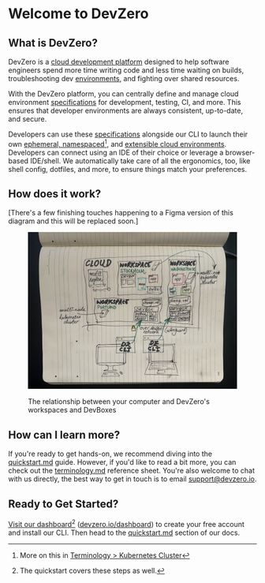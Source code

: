 # Welcome to DevZero

## What is DevZero?

DevZero is a [cloud development platform](https://www.devzero.io/cloud-development-environment) designed to help software engineers spend more time writing code and less time waiting on builds, troubleshooting dev [environments](references/terminology.md#environments), and fighting over shared resources.

With the DevZero platform, you can centrally define and manage cloud environment [specifications](references/terminology.md#recipe) for development, testing, CI, and more. This ensures that developer environments are always consistent, up-to-date, and secure.

Developers can use these [specifications](references/terminology.md#recipe) alongside our CLI to launch their own [ephemeral, namespaced](#user-content-fn-1)[^1], and [extensible cloud environments](references/terminology.md#workspace). Developers can connect using an IDE of their choice or leverage a browser-based IDE/shell. We automatically take care of all the ergonomics, too, like shell config, dotfiles, and more, to ensure things match your preferences.

## How does it work?

[There's a few finishing touches happening to a Figma version of this diagram and this will be replaced soon.]

<figure><img src=".gitbook/assets/computer-to-workspace-devbox.jpg" alt=""><figcaption><p>The relationship between your computer and DevZero's workspaces and DevBoxes</p></figcaption></figure>

## How can I learn more?

If you're ready to get hands-on, we recommend diving into the [quickstart.md](getting-started/quickstart.md "mention") guide. However, if you'd like to read a bit more, you can check out the [terminology.md](references/terminology.md "mention") reference sheet. You're also welcome to chat with us directly, the best way to get in touch is to email [support@devzero.io](mailto:support@devzero.io).&#x20;

## Ready to Get Started?

[Visit our dashboard](#user-content-fn-2)[^2] ([devzero.io/dashboard](https://devzero.io/dashboard)) to create your free account and install our CLI. Then head to the [quickstart.md](getting-started/quickstart.md "mention") section of our docs.&#x20;

[^1]: More on this in [Terminology > Kubernetes Cluster](references/terminology.md#kubernetes-cluster-ephemeral-namespaced)

[^2]: The quickstart covers these steps as well.
